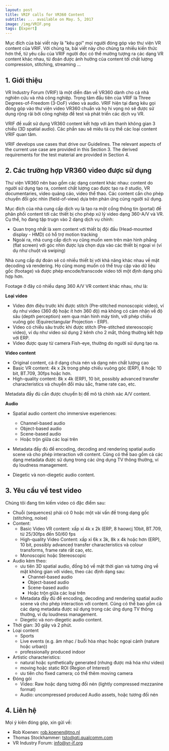 ```yaml
---
layout: post
title: VRIF calls for VR360 Content
subtitle: ... available on May. 5, 2017
image: /img/VRIF.png
tags: [Expert]
---
```


Mục đích của bài viết này là "kêu gọi" mọi người đóng góp vào thư viện VR content của VRIF. Với chúng ta, bài viết này cho chúng ta nhiều kiến thức hơn thế, từ yêu cầu của VRIF người đọc có thể mường tượng ra các dạng VR content khác nhau, từ đoán được ảnh hưởng của content tới chất lượng compression, stitching, streaming ...

## 1. Giới thiệu
VR Industry Forum (VRIF) là một diễn đàn về VR360 dành cho cả nhà nghiên cứu và nhà công nghiệp. Trọng tâm đầu tiên của VRIF là Three Degrees-of-Freedom (3-DoF) video và audio. VRIF hiện tại đang kêu gọi đóng góp vào thư viện video VR360 chuẩn và họ hi vọng nó sẽ được sử dụng rộng rãi bởi công nghiệp để test và phát triển các dịch vụ VR.

VRIF đề xuất sử dụng VR360 content kết hợp với âm thanh không gian 3 chiều (3D spatial audio). Các phần sau sẽ miêu tả cụ thể các loại content VRIF quan tâm.


VRIF develops use cases that drive our Guidelines. The relevant aspects of the current use case are provided in this Section 3. The derived requirements for the test material are provided in Section 4. 

## 2. Các trường hợp VR360 video được sử dụng
Thư viện VR360 nên bao gồm các dạng content khác nhau: content do người sử dụng tạo ra, content chất lượng cao được tạo ra ở studio, VR documentaries, video quảng cáo, video thể thao. Các content cần cho phép chuyển đổi góc nhìn (field-of-view) dựa trên phản ứng củng ngưởi sử dụng.

Mục đích của nhà cung cấp dịch vụ là tạo ra một cổng thông tin (portal) để phân phối content tới các thiết bị cho phép xử lý video dạng 360-A/V và VR. Cụ thể, họ đang tập trugn vào 2 dạng dịch vụ chính:

* Quan trọng nhất là xem content với thiết bị đội đầu (Head-mounted display - HMD) có hỗ trợ motion tracking
* Ngoài ra, nhà cung cấp dịch vụ cũng muốn xem trên màn hình phẳng (flat screen) với góc nhìn được lựa chọn dựa vào các thiết bị ngoại vi (ví dụ như chuột và swiping)

Nhà cung cấp dự đoán sẽ có nhiều thiết bị với khả năng khác nhau về mặt decoding và rendering. Họ cũng mong muốn có thể truy cập vào dữ liệu gốc (footage) và được phép encode/transcode video tới một định dạng phù hợp hơn.

Footage ở đây có nhiều dạng 360 A/V VR content khác nhau, như là:

**Loại video**

* Video đơn điệu trước khi được stitch (Pre-stitched monoscopic video), ví dụ như video (360 độ hoặc ít hơn 360 độ) mà không có cảm nhận về độ sâu (depth perception) xem qua màn hình máy tính, với phép chiếu vuông góc (Equirectangular Projection - ERP).
* Video có chiểu sâu trước khi được stitch (Pre-stitched stereoscopic video), ví dụ như video sử dụng 2 kênh cho 2 mắt, thông thường kết hợp với ERP.
* Video được quay từ camera Fish-eye, thường do người sử dụng tạo ra. 

**Video content**

* Original content, cả ở dạng chưa nén và dạng nén chất lượng cao
* Basic VR content: 4k x 2k trong phép chiếu vuông góc (ERP), 8 hoặc 10 bit, BT.709, 30fps hoặc hơn.
* High-quality content: 8k x 4k (ERP), 10 bit,  possibly advanced transfer characteristics và chuyển đổi màu sắc, frame rate cao, etc. 

Metadata đầy đủ cần được chuyển bị để mô tả chính xác A/V content.

**Audio**

* Spatial audio content cho immersive experiences:
	* Channel-based audio
	* Object-based audio
	* Scene-based audio
	* Hoặc trộn giữa các loại trên

* Metadata đầy đủ để encoding, decoding and rendering spatial audio scene và cho phép interaction với content. Cũng có thể bao gồm cả các dạng metadata được sử dụng trong các ứng dụng TV thông thường, ví dụ loudness management. 
* Diegetic và non-diegetic audio content.

## 3. Yêu cầu về test video 

Chúng tôi đang tìm kiếm video có đặc điểm sau:

* Chuỗi (sequences) phải có 0 hoặc một vài vấn đề trong dạng gốc (stitching, noise)
* Content: 
	* Basic Video VR content: xấp xỉ 4k x 2k (ERP, 8 haowcj 10bit, BT.709, từ 25/30fps đến 50/60 fps
	* High-quality Video Content: xấp xỉ 6k x 3k, 8k x 4k hoặc hơn (ERP), 10 bit, possibly advanced transfer characteristics và colour transforms, frame rate rất cao, etc.
	* Monoscopic hoặc Stereoscopic
* Audio kèm theo:
	* ưu tiên 3D spatial audio, đồng bộ về mặt thời gian và tương ứng về mặt không gian với video, theo các định dạng sau:
		* Channel-based audio 
		* Object-based audio
		* Scene-based audio
		* Hoặc trộn giữa các loại trên
	* Metadata đầy đủ để encoding, decoding and rendering spatial audio scene và cho phép interaction với content. Cũng có thể bao gồm cả các dạng metadata được sử dụng trong các ứng dụng TV thông thường, ví dụ loudness management. 
	* Diegetic và non-diegetic audio content.
* Thời gian: 30 giây và 2 phút.
* Loại content
	* Sports
	* Live events (e.g. âm nhạc / buổi hòa nhạc hoặc ngoại cảnh (nature hoặc urban))
	* professionally produced indoor
* Artistic characteristics:
	* natural hoặc synthetically generated (nhưng được mã hóa như video)
	* moving hoặc static ROI (Region of Interest)
	* ưu tiên cho fixed camera; có thể thêm moving camera
* Đóng gói
	* Video: Raw hoặc dạng tương đối nén (lightly compressed mezzanine format)
	* Audio: uncompressed produced Audio assets, hoặc tương đối nén

## 4. Liên hệ
Mọi ý kiên đóng góp, xin gửi về:

* Rob Koenen: rob.koenen@tno.nl
* Thomas Stockhammer: tsto@qti.qualcomm.com 
* VR Industry Forum: info@vr-if.org
